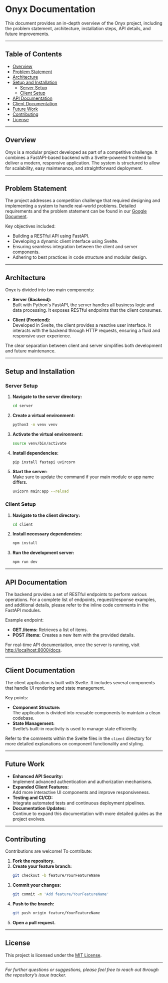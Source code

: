 # Onyx Documentation

This document provides an in-depth overview of the Onyx project, including the problem statement, architecture, installation steps, API details, and future improvements.

---

## Table of Contents

- [Overview](#overview)
- [Problem Statement](#problem-statement)
- [Architecture](#architecture)
- [Setup and Installation](#setup-and-installation)
  - [Server Setup](#server-setup)
  - [Client Setup](#client-setup)
- [API Documentation](#api-documentation)
- [Client Documentation](#client-documentation)
- [Future Work](#future-work)
- [Contributing](#contributing)
- [License](#license)

---

## Overview

Onyx is a modular project developed as part of a competitive challenge. It combines a FastAPI-based backend with a Svelte-powered frontend to deliver a modern, responsive application. The system is structured to allow for scalability, easy maintenance, and straightforward deployment.

---

## Problem Statement

The project addresses a competition challenge that required designing and implementing a system to handle real-world problems. Detailed requirements and the problem statement can be found in our [Google Document](https://docs.google.com/document/d/1AJCe7Qy6B_5BP4XPv5LpJhVADgRhkUsB4A2v-J8uGdA/edit?tab=t.0).

Key objectives included:
- Building a RESTful API using FastAPI.
- Developing a dynamic client interface using Svelte.
- Ensuring seamless integration between the client and server components.
- Adhering to best practices in code structure and modular design.

---

## Architecture

Onyx is divided into two main components:

- **Server (Backend):**  
  Built with Python's FastAPI, the server handles all business logic and data processing. It exposes RESTful endpoints that the client consumes.

- **Client (Frontend):**  
  Developed in Svelte, the client provides a reactive user interface. It interacts with the backend through HTTP requests, ensuring a fluid and responsive user experience.

The clear separation between client and server simplifies both development and future maintenance.

---

## Setup and Installation

### Server Setup

1. **Navigate to the server directory:**
   ```bash
   cd server
   ```
2. **Create a virtual environment:**
   ```bash
   python3 -m venv venv
   ```
3. **Activate the virtual environment:**
   ```bash
   source venv/bin/activate
   ```
4. **Install dependencies:**
   ```bash
   pip install fastapi uvircorn
   ```
5. **Start the server:**  
   Make sure to update the command if your main module or app name differs.
   ```bash
   uvicorn main:app --reload
   ```

### Client Setup

1. **Navigate to the client directory:**
   ```bash
   cd client
   ```
2. **Install necessary dependencies:**
   ```bash
   npm install
   ```
3. **Run the development server:**
   ```bash
   npm run dev
   ```

---

## API Documentation

The backend provides a set of RESTful endpoints to perform various operations. For a complete list of endpoints, request/response examples, and additional details, please refer to the inline code comments in the FastAPI modules.

Example endpoint:
- **GET /items:** Retrieves a list of items.
- **POST /items:** Creates a new item with the provided details.

For real-time API documentation, once the server is running, visit [http://localhost:8000/docs](http://localhost:8000/docs).

---

## Client Documentation

The client application is built with Svelte. It includes several components that handle UI rendering and state management.

Key points:
- **Component Structure:**  
  The application is divided into reusable components to maintain a clean codebase.
- **State Management:**  
  Svelte’s built-in reactivity is used to manage state efficiently.

Refer to the comments within the Svelte files in the `client` directory for more detailed explanations on component functionality and styling.

---

## Future Work

- **Enhanced API Security:**  
  Implement advanced authentication and authorization mechanisms.
- **Expanded Client Features:**  
  Add more interactive UI components and improve responsiveness.
- **Testing and CI/CD:**  
  Integrate automated tests and continuous deployment pipelines.
- **Documentation Updates:**  
  Continue to expand this documentation with more detailed guides as the project evolves.

---

## Contributing

Contributions are welcome! To contribute:

1. **Fork the repository.**
2. **Create your feature branch:**
   ```bash
   git checkout -b feature/YourFeatureName
   ```
3. **Commit your changes:**
   ```bash
   git commit -m 'Add feature/YourFeatureName'
   ```
4. **Push to the branch:**
   ```bash
   git push origin feature/YourFeatureName
   ```
5. **Open a pull request.**

---

## License

This project is licensed under the [MIT License](LICENSE).

---

*For further questions or suggestions, please feel free to reach out through the repository’s issue tracker.*
